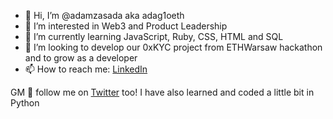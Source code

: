 - 👋 Hi, I’m @adamzasada aka adag1oeth
- 👀 I’m interested in Web3 and Product Leadership
- 🌱 I’m currently learning JavaScript, Ruby, CSS, HTML and SQL
- 💞️ I’m looking to develop our 0xKYC project from ETHWarsaw hackathon and to grow as a developer
- 📫 How to reach me: [LinkedIn](https://www.linkedin.com/in/azasada/ "Adam Zasada's LinkedIn")

GM 🤝 follow me on [Twitter](https://www.twitter.com/adag1oeth "Adag1o's ;)") too!
I have also learned and coded a little bit in Python
